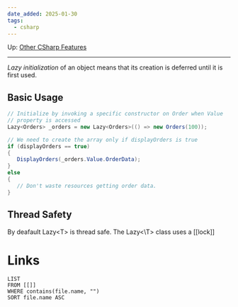 ```yaml
---
date_added: 2025-01-30
tags:
  - csharp
---
```

Up: [Other CSharp Features](Other%20CSharp%20Features.md)
___
 _Lazy initialization_ of an object means that its creation is deferred until it is first used.
## Basic Usage
 ```csharp
// Initialize by invoking a specific constructor on Order when Value
// property is accessed
Lazy<Orders> _orders = new Lazy<Orders>(() => new Orders(100));

// We need to create the array only if displayOrders is true
if (displayOrders == true)
{
    DisplayOrders(_orders.Value.OrderData);
}
else
{
    // Don't waste resources getting order data.
}
 ```

## Thread Safety
By deafault Lazy\<T> is thread safe. The Lazy<\T> class uses a [[lock]]
# Links
```dataview
LIST
FROM [[]]
WHERE contains(file.name, "")
SORT file.name ASC
```
